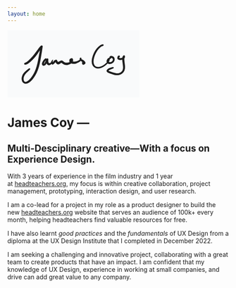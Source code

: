 ```yaml
---
layout: home
---
```

<div class='written-name'>
<svg xmlns="http://www.w3.org/2000/svg" direction="ltr" width="299.5837841666844" height="153.69825356474678" fill='none' viewBox="3802.789547343494 602.3146832692447 299.5837841666844 153.69825356474678" stroke-linecap="round" stroke-linejoin="round" style="background-color: rgb(249, 250, 251);" encoding="UTF-8&quot;"><defs><g>
					<pattern id="hash_pattern" width="8" height="8" patternUnits="userSpaceOnUse" strokelinecap="round" stroke="white">
						<line x1="0.6666666666666666" y1="2" x2="2" y2="0.6666666666666666"/>
						<line x1="3.333333333333333" y1="4.666666666666666" x2="4.666666666666666" y2="3.333333333333333"/>
						<line x1="6" y1="7.333333333333333" x2="7.333333333333333" y2="6"/>
					</pattern>
					<mask id="hash_mask">
						<rect x="-100%" y="-100%" width="200%" height="200%" fill="url(#hash_pattern)"/>
					</mask>
				</g><style/></defs><path d="M1.0931,-2.7419 Q2.8317,-3.4165 5.187,-5.3035 T10.7114,-10.39 17.2658,-17.3921 23.5426,-25.2078 28.9409,-32.6189 33.042,-37.9608 35.2209,-40.3359 36.023,-40.9788 36.5052,-41.339 37.0642,-41.5621 37.6619,-41.6328 38.2575,-41.5465 38.8105,-41.309 39.2832,-40.9364 39.6433,-40.4542 39.8664,-39.8952 39.9372,-39.2975 39.8509,-38.7019 39.2533,-34.4327 37.8293,-25.3731 35.7909,-13.3749 33.0268,0.643 28.9972,14.1778 23.4506,26.0069 16.7596,35.6578 9.1447,42.6554 1.1726,45.3446 -5.1304,42.5063 -7.8688,35.5146 -6.6989,27.3804 -2.6428,20.5758 4.3043,14.0448 9.7653,10.262 11.3619,11.0686 11.2276,12.8524 9.5282,13.4108 8.362,12.0545 9.1689,10.458 10.9526,10.5926 11.511,12.2919 7.1782,16.932 1.0947,22.8875 -2.1984,28.2566 -3.4762,34.2827 -2.3418,39.2527 0.8313,41.2243 6.1551,38.985 12.6941,32.7982 18.8052,23.8217 23.9263,12.6549 27.7893,-0.4109 30.6313,-14.2954 32.8401,-26.2795 34.3812,-34.2478 35.5864,-39.1844 36.5052,-41.339 37.0642,-41.5621 37.6619,-41.6328 38.2575,-41.5465 38.8105,-41.309 39.2832,-40.9364 39.6433,-40.4542 39.8664,-39.8952 39.9372,-39.2975 39.8509,-38.7019 39.6133,-38.1489 38.8956,-37.4194 36.898,-35.0513 33.0738,-29.6875 27.697,-21.9002 21.1926,-13.6483 14.1389,-6.344 7.4751,-0.897 2.497,1.6209 0.2254,2.1121 -0.6001,2.0376 -1.3342,1.6528 -1.8651,1.0164 -2.1121,0.2253 -2.0375,-0.6002 -1.6527,-1.3342 -1.0163,-1.8652 -0.6454,-2.0673 1.0931,-2.7419 Z" fill="#1d1d1d" stroke-linecap="round" transform="matrix(1, 0, 0, 1, 3842.9907, 678.614)" opacity="1"/><path d="M-0.2407,3.1136 Q-1.8452,4.8635 -2.8276,6.8051 T-4.1763,10.3271 -3.3438,9.9856 -1.4421,6.6115 -0.1246,3.582 1.1587,0.756 1.9607,-0.7281 2.2839,-1.1566 2.7069,-1.4869 3.2011,-1.6964 3.7326,-1.7709 4.2653,-1.7053 4.7628,-1.504 5.1913,-1.1809 5.5216,-0.7578 5.7311,-0.2637 5.8056,0.2679 5.6624,2.7179 6.0961,7.0419 8.6242,9.0786 11.8086,7.243 14.0264,4.5042 15.6241,5.5465 17.0548,5.6834 21.1041,1.9968 25.2774,2.1695 27.0954,5.5108 30.0203,5.4199 34.5538,3.1881 38.8501,4.2055 42.841,7.027 48.1547,7.9619 53.8049,6.6027 57.6618,3.2823 59.263,3.1608 62.8108,5.4558 68.2407,5.2242 72.4312,3.784 75.9493,1.8644 79.0397,0.2738 82.5909,0.6393 86.0538,2.6805 88.8562,5.3389 90.2001,8.5689 87.6143,11.7972 83.5162,12.0964 82.3618,8.3109 83.5457,4.8264 85.6478,4.3677 86.876,6.1343 85.7138,7.9449 83.5962,7.5641 83.1378,5.462 84.9046,4.234 86.7151,5.3961 86.0785,7.1135 83.3805,6.6653 79.1305,3.62 76.8401,-0.9332 78.975,-3.5772 81.132,-1.3449 80.6141,2.3653 77.9446,5.0932 73.9359,7.7129 68.951,9.7792 63.3317,10.7087 57.9255,9.7013 54.3151,6.6497 53.4157,2.8218 54.5827,-0.3874 58.1864,-2.1934 61.6877,0.0716 61.7834,4.325 59.9024,7.3353 57.3908,9.8336 54.1087,11.7647 49.9373,13.1076 45.4176,13.2667 41.3353,12.191 37.4342,9.5597 34.1439,8.8436 31.3822,10.8153 27.9739,11.7707 23.9188,9.5264 21.5732,5.482 22.4769,4.1153 21.8539,6.8159 17.8933,11.2635 13.5578,11.3552 12.003,6.928 14.1682,2.5374 16.1569,0.9464 16.1014,4.0225 15.0684,8.2255 12.0973,11.6679 7.9153,13.7661 4.3224,12.7714 1.7282,9.8039 0.8849,6.1574 1.5056,1.686 2.2839,-1.1566 2.7069,-1.4869 3.2011,-1.6964 3.7326,-1.7709 4.2653,-1.7053 4.7628,-1.504 5.1913,-1.1809 5.5216,-0.7578 5.7311,-0.2637 5.8056,0.2679 5.74,0.8006 4.9876,2.2604 3.6583,5.1852 2.1788,8.75 0.1026,12.289 -4.0879,14.7933 -8.1283,13.263 -8.5191,8.703 -6.3544,4.1743 -3.1271,0.2541 -1.0509,-1.5728 -0.369,-1.8552 0.3691,-1.8552 1.051,-1.5727 1.5728,-1.0508 1.8552,-0.3689 1.8552,0.3692 1.5727,1.051 1.3637,1.3638 -0.2407,3.1136 Z" fill="#1d1d1d" stroke-linecap="round" transform="matrix(1, 0, 0, 1, 3889.9682, 668.1746)" opacity="1"/><path d="M-1.2239,2.3594 Q-2.9717,2.8824 -4.7871,4.2905 T-8.8358,8.0892 -13.2053,13.7796 -17.1087,21.1873 -19.9655,29.4107 -21.0531,37.1709 -20.0149,43.4158 -17.1055,47.4941 -12.7955,49.3854 -7.6504,49.2902 -2.3568,47.5835 2.5165,44.7892 6.77,41.4473 9.8949,38.2506 11.848,34.8224 12.6334,35.1089 14.634,38.3162 19.1258,38.0481 22.4347,34.8957 22.5452,31.2123 20.0139,29.2636 18.3388,29.6994 17.6892,31.183 15.8188,31.616 14.7031,30.0537 15.7196,28.4251 17.6132,28.741 18.0459,30.6114 16.4834,31.7269 14.8549,30.7105 14.8474,27.7719 16.8273,25.0726 20.1059,24.499 23.6114,25.8561 26.127,28.6053 26.9397,32.112 26.3728,35.6809 24.7241,38.6522 22.0948,40.9432 18.5249,42.594 14.5206,43.0473 10.9305,41.6395 8.823,38.667 8.6121,35.239 10.6129,31.2719 14.1256,29.181 15.8962,31.7116 14.6354,36.3648 12.1305,40.3409 8.7441,43.904 4.1695,47.6178 -1.3003,50.8434 -7.6183,52.8676 -14.2477,52.7972 -20.1005,49.925 -23.9819,44.3182 -25.2565,36.6729 -24.0013,28.0117 -20.8059,19.184 -16.4291,11.2271 -11.4952,5.0671 -6.5425,0.8027 -2.3236,-1.3472 -0.1526,-1.8667 0.5734,-1.783 1.2121,-1.4279 1.6662,-0.8553 1.8667,-0.1526 1.783,0.5734 1.4278,1.2121 0.8552,1.6663 0.5239,1.8364 -1.2239,2.3594 Z" fill="#1d1d1d" stroke-linecap="round" transform="matrix(1, 0, 0, 1, 4019.5004, 636.2118)" opacity="1"/><path d="M0.1015,2.2667 Q-0.7791,2.7298 1.1642,3.5006 T5.8637,3.5076 10.0997,2.0398 11.8491,3.1437 12.1663,7.4808 12.6404,13.2443 13.4557,19.9643 13.6172,26.6921 12.0442,32.8554 8.0831,38.0357 2.1272,41.5757 -5.1623,42.6469 -12.8058,41.3079 -19.4713,39.0809 -24.4645,37.1362 -27.8077,34.3598 -26.8802,29.92 -22.4973,26.6351 -17.251,24.9107 -13.1554,24.238 -12.0513,25.5298 -12.8224,27.0441 -14.5165,26.9112 -15.042,25.2952 -13.75,24.1913 -12.2358,24.9626 -12.3687,26.6566 -15.9907,28.4943 -21.8724,30.9407 -22.8604,33.1392 -18.0838,34.9689 -11.982,37.023 -5.6578,38.3595 0.0937,37.7759 4.7834,35.2949 7.8827,31.617 9.134,26.7429 8.8838,20.5417 7.9574,13.6245 7.3705,7.2882 7.5297,2.3858 9.5829,-1.5913 12.7363,-2.0994 13.4576,1.8235 11.5174,5.4045 8.4059,7.1977 4.4478,8.1511 0.2341,7.8562 -3.0881,6.142 -3.6439,2.1269 -1.9604,-1.2545 -0.5996,-1.9229 0.1819,-2.006 0.9358,-1.7837 1.5471,-1.2898 1.923,-0.5995 2.006,0.182 1.7836,0.9358 1.2897,1.5472 0.982,1.8037 0.1015,2.2667 Z" fill="#1d1d1d" stroke-linecap="round" transform="matrix(1, 0, 0, 1, 4056.2819, 661.9231)" opacity="1"/></svg>
        </div>

# James Coy &mdash;
## Multi-Desciplinary creative&mdash;With a focus on Experience Design.
With 3 years of experience in the film industry and 1 year at [headteachers.org](http://headteachers.org/), my focus is within creative collaboration, project management, prototyping, interaction design, and user research.

I am a co-lead for a project in my role as a product designer to build the new [headteachers.org](http://headteachers.org/) website that serves an audience of 100k+ every month, helping headteachers find valuable resources for free.

I have also learnt *good practices* and the *fundamentals* of UX Design from a diploma at the UX Design Institute that I completed in December 2022.

I am seeking a challenging and innovative project, collaborating with a great team to create products that have an impact. I am confident that my knowledge of UX Design, experience in working at small companies, and drive can add great value to any company.